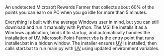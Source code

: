An undetected Microsoft Rewards Farmer that collects about 60% of the points you can earn on PC when you go idle for more than 5 minutes.

Everything is built with the average Windows user in mind, but you can still download and run it manually with Python. The MSI file installs it as a Windows application, binds it to startup, and automatically handles the installation of [UV](https://github.com/astral-sh/uv). Microsoft-Point-Farmer.vbs is the entry point that runs installer.bat in a hidden window. The installer ensures [UV](https://github.com/astral-sh/uv) is installed, then calls start.bat to run main.py with [UV](https://github.com/astral-sh/uv) using updated environment variables.
